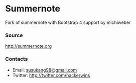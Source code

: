 # Summernote
Fork of summernote with Bootstrap 4 support by michiweber

### Source
<http://summernote.org>

### Contacts
* Email: susukang98@gmail.com
* Twitter: http://twitter.com/hackerwins
